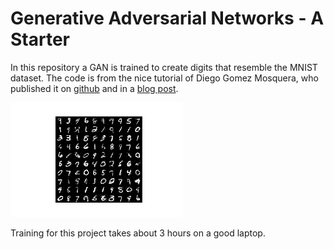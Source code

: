 # Generative Adversarial Networks - A Starter
In this repository a GAN is trained to create digits that resemble the MNIST dataset. The code is from the nice tutorial of Diego Gomez Mosquera, who published it on [github](https://github.com/diegoalejogm/gans) and in a [blog post](https://medium.com/ai-society/gans-from-scratch-1-a-deep-introduction-with-code-in-pytorch-and-tensorflow-cb03cdcdba0f).

<img src="data/GAN_MNIST_v1.gif" width="275">

Training for this project takes about 3 hours on a good laptop.
